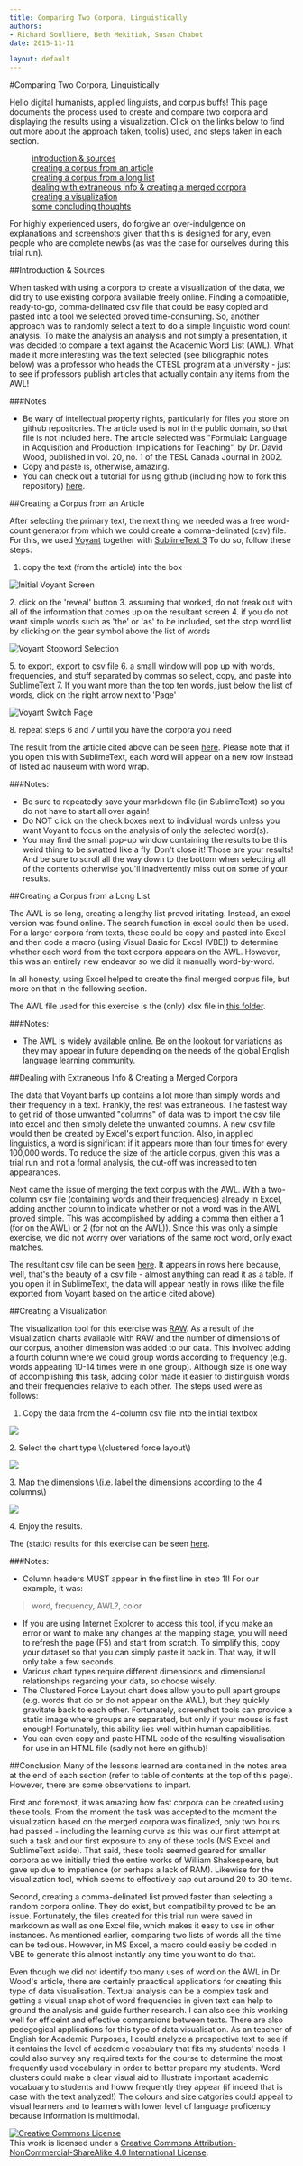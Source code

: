 ```yaml
---
title: Comparing Two Corpora, Linguistically
authors:
- Richard Soulliere, Beth Mekitiak, Susan Chabot
date: 2015-11-11

layout: default
---
```



#Comparing Two Corpora, Linguistically

Hello digital humanists, applied linguists, and corpus buffs!  This page documents the process used to create and compare two corpora and displaying the results using a visualization. Click on the links below to find out more about the approach taken, tool(s) used, and steps taken in each section.

<p><dl><dd><a href="#intro">introduction & sources</a></dd>
<dd><a href="#corpart">creating a corpus from an article</a></dd>
<dd><a href="#corplist">creating a corpus from a long list</a></dd>
<dd><a href="#info">dealing with extraneous info & creating a merged corpora</a></dd>
<dd><a href="#vis">creating a visualization</a></dd>
<dd><a href="#conclude">some concluding thoughts</a></dd></dl></p> 

For highly experienced users, do forgive an over-indulgence on explanations and screenshots given that this is designed for any, even people who are complete newbs \(as was the case for ourselves during this trial run\).

<a name="intro"></a>
##Introduction & Sources

When tasked with using a corpora to create a visualization of the data, we did try to use existing corpora available freely online. Finding a compatible, ready-to-go, comma-delinated csv file that could be easy copied and pasted into a tool we selected proved time-consuming. So, another approach was to randomly select a text to do a simple linguistic word count analysis. To make the analysis an analysis and not simply a presentation, it was decided to compare a text against the Academic Word List \(AWL\). What made it more interesting was the text selected \(see biliographic notes below\) was a professor who heads the CTESL program at a university - just to see if professors publish articles that actually contain any items from the AWL!

###Notes
+ Be wary of intellectual property rights, particularly for files you store on github repositories. The article used is not in the public domain, so that file is not included here. The article selected was "Formulaic Language in Acquisition and Production: Implications for Teaching", by Dr. David Wood, published in vol. 20, no. 1 of the TESL Canada Journal in 2002.
+ Copy and paste is, otherwise, amazing.
+ You can check out a tutorial for using github \(including how to fork this repository\) [here](https://github.com/80masters/Github-Tutorial-for-Linguists/blob/master/tutorial_index.md).

<a name="corpart"></a>
##Creating a Corpus from an Article

After selecting the primary text, the next thing we needed was a free word-count generator from which we could create a comma-delinated \(csv\) file. For this, we used [Voyant](http://voyant-tools.org/) together with [SublimeText 3](http://www.sublimetext.com/3) To do so, follow these steps:

1. copy the text \(from the article\) into the box
<p><img src="\images\voyant1.png" alt="Initial Voyant Screen"></p>
2. click on the 'reveal' button
3. assuming that worked, do not freak out with all of the information that comes up on the resultant screen
4. if you do not want simple words such as 'the' or 'as' to be included, set the stop word list by clicking on the gear symbol above the list of words
<p><img src="\images\voyant-stopwords.png" alt="Voyant Stopword Selection"></p>
5. to export, export to csv file
6. a small window will pop up with words, frequencies, and stuff separated by commas so select, copy, and paste into SublimeText
7. If you want more than the top ten words, just below the list of words, click on the right arrow next to 'Page'
<p><img src="\images\voyant-page.png" alt="Voyant Switch Page"></p>
8. repeat steps 6 and 7 until you have the corpora you need

The result from the article cited above can be seen [here](https://github.com/80masters/linguistic-corpora-comparison-visualization-with-voyant-and-raw/blob/master/data-files/Wood-freq-export.md). Please note that if you open this with SublimeText, each word will appear on a new row instead of listed ad nauseum with word wrap.

###Notes:
+ Be sure to repeatedly save your markdown file \(in SublimeText\) so you do not have to start all over again!
+ Do NOT click on the check boxes next to individual words unless you want Voyant to focus on the analysis of only the selected word\(s\).
+ You may find the small pop-up window containing the results to be this weird thing to be swatted like a fly. Don't close it! Those are your results! And be sure to scroll all the way down to the bottom when selecting all of the contents otherwise you'll inadvertently miss out on some of your results.

<a name="corplist"></a>
##Creating a Corpus from a Long List

The AWL is so long, creating a lengthy list proved iritating. Instead, an excel version was found online. The search function in excel could then be used. For a larger corpora from texts, these could be copy and pasted into Excel and then code a macro \(using Visual Basic for Excel \(VBE\)\) to determine whether each word from the text corpora appears on the AWL. However, this was an entirely new endeavor so we did it manually word-by-word.

In all honesty, using Excel helped to create the final merged corpus file, but more on that in the following section.

The AWL file used for this exercise is the \(only\) xlsx file in [this folder](https://github.com/80masters/linguistic-corpora-comparison-visualization-with-voyant-and-raw/tree/master/data-files).

###Notes:
+ The AWL is widely available online. Be on the lookout for variations as they may appear in future depending on the needs of the global English language learning community.

<a name="info"></a>
##Dealing with Extraneous Info & Creating a Merged Corpora

The data that Voyant barfs up contains a lot more than simply words and their frequency in a text. Frankly, the rest was extraneous. The fastest way to get rid of those unwanted "columns" of data was to import the csv file into excel and then simply delete the unwanted columns. A new csv file would then be created by Excel's export function. Also, in applied linguistics, a word is significant if it appears more than four times for every 100,000 words. To reduce the size of the article corpus, given this was a trial run and not a formal analysis, the cut-off was increased to ten appearances.

Next came the issue of merging the text corpus with the AWL. With a two-column csv file \(containing words and their frequencies\) already in Excel, adding another column to indicate whether or not a word was in the AWL proved simple. This was accomplished by adding a comma then either a 1 \(for on the AWL\) or 2 \(for not on the AWL\)\). Since this was only a simple exercise, we did not worry over variations of the same root word, only exact matches.

The resultant csv file can be seen [here](https://github.com/80masters/linguistic-corpora-comparison-visualization-with-voyant-and-raw/blob/master/data-files/Wood-freq-4-cols.csv). It appears in rows here because, well, that's the beauty of a csv file - almost anything can read it as a table. If you open it in SublimeText, the data will appear neatly in rows \(like the file exported from Voyant based on the article cited above\).

<a name="vis"></a>
##Creating a Visualization

The visualization tool for this exercise was [RAW](http://app.raw.densitydesign.org/). As a result of the visualization charts available with RAW and the number of dimensions of our corpus, another dimension was added to our data. This involved adding a fourth column where we could group words according to frequency \(e.g. words appearing 10-14 times were in one group\). Although size is one way of accomplishing this task, adding color made it easier to distinguish words and their frequencies relative to each other. The steps used were as follows:

1. Copy the data from the 4-column csv file into the initial textbox
<p><img src="\images\raw-data.JPG"></p>
2. Select the chart type \(clustered force layout\)
<p><img src="\images\raw-cfl.JPG"></p>
3. Map the dimensions \(i.e. label the dimensions according to the 4 columns\)
<p><img src="\images\raw-map.JPG"></p>
4. Enjoy the results.

The (static) results for this exercise can be seen [here](https://github.com/80masters/linguistic-corpora-comparison-visualization-with-voyant-and-raw/blob/master/images/raw-done.JPG?raw=true).

###Notes:
+ Column headers MUST appear in the first line in step 1!! For our example, it was:
>word, frequency, AWL?, color
+ If you are using Internet Explorer to access this tool, if you make an error or want to make any changes at the mapping stage, you will need to refresh the page \(F5\) and start from scratch. To simplify this, copy your dataset so that you can simply paste it back in. That way, it will only take a few seconds.
+ Various chart types require different dimensions and dimensional relationships regarding your data, so choose wisely.
+ The Clustered Force Layout chart does allow you to pull apart groups \(e.g. words that do or do not appear on the AWL\), but they quickly gravitate back to each other. Fortunately, screenshot tools can provide a static image where groups are separated, but only if your mouse is fast enough! Fortunately, this ability lies well within human capaibilities.
+ You can even copy and paste HTML code of the resulting visualisation for use in an HTML file \(sadly not here on github\)!

<a name="conclude"></a>
##Conclusion
Many of the lessons learned are contained in the notes area at the end of each section \(refer to table of contents at the top of this page\).  However, there are some observations to impart.

First and foremost, it was amazing how fast corpora can be created using these tools. From the moment the task was accepted to the moment the visualization based on the merged corpora was finalized, only two hours had passed - including the learning curve as this was our first attempt at such a task and our first exposure to any of these tools \(MS Excel and SublimeText aside\). That said, these tools seemed geared for smaller corpora as we initially tried the entire works of William Shakespeare, but gave up due to impatience \(or perhaps a lack of RAM\). Likewise for the visualization tool, which seems to effectively cap out around 20 to 30 items.

Second, creating a comma-delinated list proved faster than selecting a random corpora online. They do exist, but compatibility proved to be an issue. Fortunately, the files created for this trial run were saved in markdown as well as one Excel file, which makes it easy to use in other instances. As mentioned earlier, comparing two lists of words all the time can be tedious. However, in MS Excel, a macro could easily be coded in VBE to generate this almost instantly any time you want to do that.

Even though we did not identify too many uses of word on the AWL in Dr. Wood's article, there are certainly praactical applications for creating this type of data visualisation. Textual analysis can be a complex task and getting a visual snap shot of word frequencies in given text can help to ground the analysis and guide further research. I can also see this working well for efficeint and effective comparsions between texts. There are also pedegogical applications for this type of data visualisation. As an teacher of English for Academic Purposes, I could analyze a prospective text to see if it contains the level of academic vocabulary that fits my students' needs. I could also survey any required texts for the course to determine the most frequently used vocabulary in order to better prepare my students. Word clusters could make a clear visual aid to illustrate important academic vocabuary to students and howw frequently they appear (if indeed that is case with the text analyzed!) The colours and size catgories could appeal to visual learners and to learners with lower level of language proficency because information is multimodal. 



<p><a rel="license" href="http://creativecommons.org/licenses/by-nc-sa/4.0/"><img alt="Creative Commons License" style="border-width:0" src="https://i.creativecommons.org/l/by-nc-sa/4.0/80x15.png" /></a><br />This work is licensed under a <a rel="license" href="http://creativecommons.org/licenses/by-nc-sa/4.0/">Creative Commons Attribution-NonCommercial-ShareAlike 4.0 International License</a>.</p>
